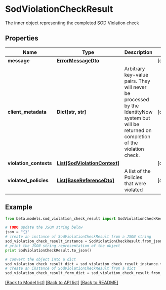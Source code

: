# SodViolationCheckResult

The inner object representing the completed SOD Violation check

## Properties
Name | Type | Description | Notes
------------ | ------------- | ------------- | -------------
**message** | [**ErrorMessageDto**](ErrorMessageDto.md) |  | [optional] 
**client_metadata** | **Dict[str, str]** | Arbitrary key-value pairs. They will never be processed by the IdentityNow system but will be returned on completion of the violation check. | [optional] 
**violation_contexts** | [**List[SodViolationContext]**](SodViolationContext.md) |  | [optional] 
**violated_policies** | [**List[BaseReferenceDto]**](BaseReferenceDto.md) | A list of the Policies that were violated | [optional] 

## Example

```python
from beta.models.sod_violation_check_result import SodViolationCheckResult

# TODO update the JSON string below
json = "{}"
# create an instance of SodViolationCheckResult from a JSON string
sod_violation_check_result_instance = SodViolationCheckResult.from_json(json)
# print the JSON string representation of the object
print SodViolationCheckResult.to_json()

# convert the object into a dict
sod_violation_check_result_dict = sod_violation_check_result_instance.to_dict()
# create an instance of SodViolationCheckResult from a dict
sod_violation_check_result_form_dict = sod_violation_check_result.from_dict(sod_violation_check_result_dict)
```
[[Back to Model list]](../README.md#documentation-for-models) [[Back to API list]](../README.md#documentation-for-api-endpoints) [[Back to README]](../README.md)


